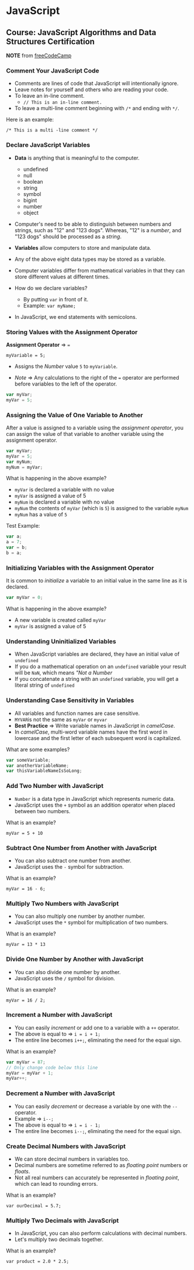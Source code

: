# JavaScript

## Course:  JavaScript Algorithms and Data Structures Certification

__NOTE__ from [freeCodeCamp](https://www.freecodecamp.org/)

### Comment Your JavaScript Code

* Comments are lines of code that JavaScript will intentionally ignore.
* Leave notes for yourself and others who are reading your code.
* To leave an in-line comment.
  * `// This is an in-line comment.`
* To leave a multi-line comment beginning with `/*` and ending with `*/`.

Here is an example:

  `/* This is a multi
  -line comment */`

### Declare JavaScript Variables

* __Data__ is anything that is meaningful to the computer.
    
    * undefined
    * null
    * boolean
    * string
    * symbol
    * bigint
    * number
    * object    
    
* Computer's need to be able to distinguish between numbers and strings, such as "12" and "123 dogs".  Whereas, "12" is a _number_, and "123 dogs" should be processed as a _string_.

* __Variables__ allow computers to store and manipulate data.
* Any of the above eight data types may be stored as a variable.
* Computer variables differ from mathematical variables in that they can store different values at different times.
* How do we declare variables?
    * By putting `var` in front of it.
    * Example: `var myName;`

* In JavaScript, we end statements with semicolons.

### Storing Values with the Assignment Operator

__Assignment Operator__ => `=`

  `myVariable = 5;`

* Assigns the _Number_ value `5` to `myVariable`.

* _Note_ => Any calculations to the right of the `=` operator are performed before variables to the left of the operator.

```js
var myVar;
myVar = 5;
```

### Assigning the Value of One Variable to Another

After a value is assigned to a variable using the _assignment operator_, you can assign the value of that variable to another variable using the assignment operator.

```javascript
var myVar;
myVar = 5;
var myNum;
myNum = myVar;
```

What is happening in the above example?

  * `myVar` is declared a variable with no value
  * `myVar` is assigned a value of 5
  * `myNum` is declared a variable with no value
  * `myNum` the contents of `myVar` (which is `5`) is assigned to the variable `myNum`
  * `myNum` has a value of `5`

Test Example:

```javascript
var a;
a = 7;
var = b;
b = a;
```

### Initializing Variables with the Assignment Operator

It is common to _initialize_ a variable to an initial value in the same line as it is declared.

```javascript
var myVar = 0;
```

What is happening in the above example?

* A new variable is created called `myVar`
* `myVar` is assigned a value of 5

### Understanding Uninitialized Variables

* When JavaScript variables are declared, they have an initial value of `undefined`
* If you do a mathematical operation on an `undefined` variable your result will be `NaN`, which means _"Not a Number_
* If you concatenate a string with an `undefined` variable, you will get a literal string of `undefined`

### Understanding Case Sensitivity in Variables

* All variables and function names are case sensitive.
* `MYVAR`is not the same as `myVar` or `myvar`
* __Best Practice__ => Write variable names in JavaScript in _camelCase_.
* In _camelCase_, multi-word variable names have the first word in lowercase and the first letter of each subsequent word is capitalized.

What are some examples?

```javascript
var someVariable;
var anotherVariableName;
var thisVariableNameIsSoLong;
```

### Add Two Number with JavaScript

* `Number` is a data type in JavaScript which represents numeric data.
* JavaScript uses the `+` symbol as an addition operator when placed between two numbers.

What is an example?

`myVar = 5 + 10`

### Subtract One Number from Another with JavaScript

* You can also subtract one number from another.
* JavaScript uses the `-` symbol for subtraction.

What is an example?

`myVar = 16 - 6;`

### Multiply Two Numbers with JavaScript

* You can also multiply one number by another number.
* JavaScript uses the `*` symbol for multiplication of two numbers.

What is an example?

`myVar = 13 * 13`

### Divide One Number by Another with JavaScript

* You can also divide one number by another.
* JavaScript uses the `/` symbol for division.

What is an example?

`myVar = 16 / 2;`

### Increment a Number with JavaScript

* You can easily _increment_ or add one to a variable with a `++` operator.
* The above is equal to => `i = i + 1;`
* The entire line becomes `i++;`, eliminating the need for the equal sign.

What is an example?

```javascript
var myVar = 87;
// Only change code below this line
myVar = myVar + 1;
myVar++;
```

### Decrement a Number with JavaScript

* You can easily _decrement_ or decrease a variable by one with the `--` operator.
* Example => `i--;`
* The above is equal to => `i = i - 1;`
* The entire line becomes `i--;`, eliminating the need for the equal sign.

### Create Decimal Numbers with JavaScript

* We can store decimal numbers in variables too.
* Decimal numbers are sometime referred to as _floating point_ numbers or _floats_.
* Not all real numbers can accurately be represented in _floating point_, which can lead to rounding errors.

What is an example?

`var ourDecimal = 5.7;`

### Multiply Two Decimals with JavaScript

* In JavaScript, you can also perform calculations with decimal numbers.
* Let's multiply two decimals together.

What is an example?

`var product = 2.0 * 2.5;`

